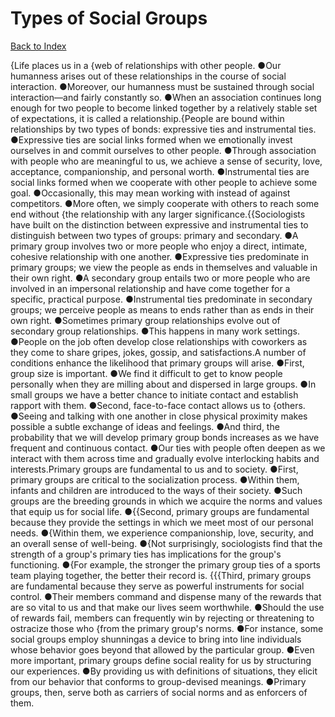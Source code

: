 # Types of Social Groups
[Back to Index](https://github.com/windows10010/tpoExtractor/blog/master/README.md)

{Life places us in a {web of relationships with other people. ●Our humanness arises out of these relationships in the course of social interaction. ●Moreover, our humanness must be sustained through social interaction—and fairly constantly so. ●When an association continues long enough for two people to become linked together by a relatively stable set of expectations, it is called a relationship.{People are bound within relationships by two types of bonds: expressive ties and instrumental ties. ●Expressive ties are social links formed when we emotionally invest ourselves in and commit ourselves to other people. ●Through association with people who are meaningful to us, we achieve a sense of security, love, acceptance, companionship, and personal worth. ●Instrumental ties are social links formed when we cooperate with other people to achieve some goal. ●Occasionally, this may mean working with instead of against competitors. ●More often, we simply cooperate with others to reach some end without {the relationship with any larger significance.{{Sociologists have built on the distinction between expressive and instrumental ties to distinguish between two types of groups: primary and secondary. ●A primary group involves two or more people who enjoy a direct, intimate, cohesive relationship with one another. ●Expressive ties predominate in primary groups; we view the people as ends in themselves and valuable in their own right. ●A secondary group entails two or more people who are involved in an impersonal relationship and have come together for a specific, practical purpose. ●Instrumental ties predominate in secondary groups; we perceive people as means to ends rather than as ends in their own right. ●Sometimes primary group relationships evolve out of secondary group relationships. ●This happens in many work settings. ●People on the job often develop close relationships with coworkers as they come to share gripes, jokes, gossip, and satisfactions.A number of conditions enhance the likelihood that primary groups will arise. ●First, group size is important. ●We find it difficult to get to know people personally when they are milling about and dispersed in large groups. ●In small groups we have a better chance to initiate contact and establish rapport with them. ●Second, face-to-face contact allows us to {others. ●Seeing and talking with one another in close physical proximity makes possible a subtle exchange of ideas and feelings. ●And third, the probability that we will develop primary group bonds increases as we have frequent and continuous contact. ●Our ties with people often deepen as we interact with them across time and gradually evolve interlocking habits and interests.Primary groups are fundamental to us and to society. ●First, primary groups are critical to the socialization process. ●Within them, infants and children are introduced to the ways of their society. ●Such groups are the breeding grounds in which we acquire the norms and values that equip us for social life. ●{{Second, primary groups are fundamental because they provide the settings in which we meet most of our personal needs. ●{Within them, we experience companionship, love, security,
and an overall sense of well-being. ●{Not surprisingly, sociologists find that the strength of a group's primary ties has implications for the group's functioning.
●{For example, the stronger the primary group ties of a sports team playing together, the better their record is. {{{Third, primary groups are fundamental because they serve as powerful instruments for social control. ●Their members command and dispense many of the rewards that are so vital to us and that make our lives seem worthwhile. ●Should the use of rewards fail, members can frequently win by rejecting or threatening to ostracize those who {from the primary group's norms. ●For instance, some social groups employ shunningas a device to bring into line individuals whose behavior goes beyond that allowed by the particular group. ●Even more important, primary groups define social reality for us by structuring our experiences. ●By providing us with definitions of situations, they elicit from our behavior that conforms to group-devised meanings. ●Primary groups, then, serve both as carriers of social norms and as enforcers of them.